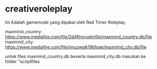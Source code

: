 # creativeroleplay
Ini Adalah gamemode yang dipakai oleh Red Timer Roleplay.


maxmind_country: https://www.mediafire.com/file/2d4ftroruekrt0e/maxmind_country.db/file
maxmind_city: https://www.mediafire.com/file/jmuzwqjk19b1sae/maxmind_city.db/file

untuk files maxmind_country.db beserta maxmind_city.db masukan ke folder "scriptfiles
